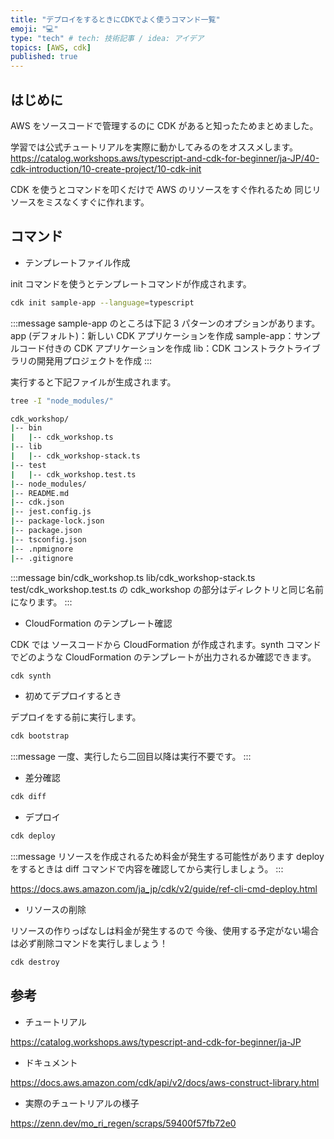 ```yaml
---
title: "デプロイをするときにCDKでよく使うコマンド一覧"
emoji: "💻"
type: "tech" # tech: 技術記事 / idea: アイデア
topics: [AWS, cdk]
published: true
---
```


## はじめに

AWS をソースコードで管理するのに CDK があると知ったためまとめました。

学習では公式チュートリアルを実際に動かしてみるのをオススメします。
https://catalog.workshops.aws/typescript-and-cdk-for-beginner/ja-JP/40-cdk-introduction/10-create-project/10-cdk-init

CDK を使うとコマンドを叩くだけで AWS のリソースをすぐ作れるため
同じリソースをミスなくすぐに作れます。

## コマンド

- テンプレートファイル作成

init コマンドを使うとテンプレートコマンドが作成されます。

```bash
cdk init sample-app --language=typescript
```

:::message
sample-app のところは下記 3 パターンのオプションがあります。
app (デフォルト)：新しい CDK アプリケーションを作成
sample-app：サンプルコード付きの CDK アプリケーションを作成
lib：CDK コンストラクトライブラリの開発用プロジェクトを作成
:::

実行すると下記ファイルが生成されます。

```bash
tree -I "node_modules/"

cdk_workshop/
|-- bin
|   |-- cdk_workshop.ts
|-- lib
|   |-- cdk_workshop-stack.ts
|-- test
|   |-- cdk_workshop.test.ts
|-- node_modules/
|-- README.md
|-- cdk.json
|-- jest.config.js
|-- package-lock.json
|-- package.json
|-- tsconfig.json
|-- .npmignore
|-- .gitignore
```

:::message
bin/cdk_workshop.ts
lib/cdk_workshop-stack.ts
test/cdk_workshop.test.ts
の cdk_workshop の部分はディレクトリと同じ名前になります。
:::

- CloudFormation のテンプレート確認

CDK では ソースコードから CloudFormation が作成されます。synth コマンドでどのような CloudFormation のテンプレートが出力されるか確認できます。

```bash
cdk synth
```

- 初めてデプロイするとき

デプロイをする前に実行します。

```bash
cdk bootstrap
```

:::message
一度、実行したら二回目以降は実行不要です。
:::

- 差分確認

```bash
cdk diff
```

- デプロイ

```bash
cdk deploy
```

:::message
リソースを作成されるため料金が発生する可能性があります
deploy をするときは diff コマンドで内容を確認してから実行しましょう。
:::

https://docs.aws.amazon.com/ja_jp/cdk/v2/guide/ref-cli-cmd-deploy.html

- リソースの削除

リソースの作りっぱなしは料金が発生するので
今後、使用する予定がない場合は必ず削除コマンドを実行しましょう！

```bash
cdk destroy
```

## 参考

- チュートリアル

https://catalog.workshops.aws/typescript-and-cdk-for-beginner/ja-JP

- ドキュメント

https://docs.aws.amazon.com/cdk/api/v2/docs/aws-construct-library.html

- 実際のチュートリアルの様子

https://zenn.dev/mo_ri_regen/scraps/59400f57fb72e0
